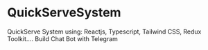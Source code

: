 # QuickServeSystem
QuickServe System using: Reactjs, Typescript, Tailwind CSS, Redux Toolkit....
Build Chat Bot with Telegram 
